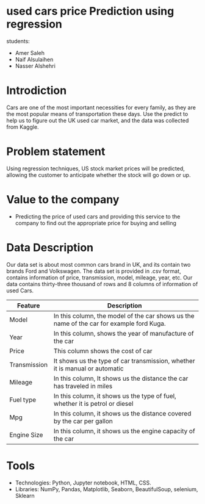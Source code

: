 # used cars price Prediction using regression
students:
* Amer Saleh
* Naif Alsulaihen
* Nasser Alshehri



# Introdiction
Cars are one of the most important necessities for every family, as they are the most popular means of transportation these days.
Use the predict to help us to figure out the UK used car market, and the data was collected from Kaggle.

# Problem statement
Using regression techniques, US stock market prices will be predicted, allowing the customer to anticipate whether the stock will go down or up.

# Value to the company
* Predicting the price of used cars and providing this service to the company to find out the appropriate price for buying and selling

# Data Description
Our data set is about most common cars brand in UK, and its contain two brands Ford and Volkswagen.
The data set is provided in .csv format, contains information of price, transmission, model, mileage,  year, etc.
Our data contains thirty-three thousand of rows and 8 columns of information of used Cars.



| Feature               | Description                                                                     |
|-----------------------|---------------------------------------------------------------------------------|
| Model                  |In this column, the model of the car shows us the name of the car for example ford  Kuga.
| Year                  |In this column, shows the year of manufacture of the car
| Price                 |This column shows the cost of car 
| Transmission          |It shows us the type of car transmission, whether it is manual or automatic
| Mileage               |In this column, It shows us the distance the car has traveled in miles
| Fuel type            	|In this column, it shows us the type of fuel, whether it is petrol or diesel 
| Mpg                   |In this column, it shows us the distance covered by the car per gallon
| Engine Size           |In this column, it shows us the engine capacity of the car

# Tools
* Technologies: Python, Jupyter notebook, HTML, CSS.
* Libraries: NumPy, Pandas, Matplotlib, Seaborn, BeautifulSoup, selenium, Sklearn
